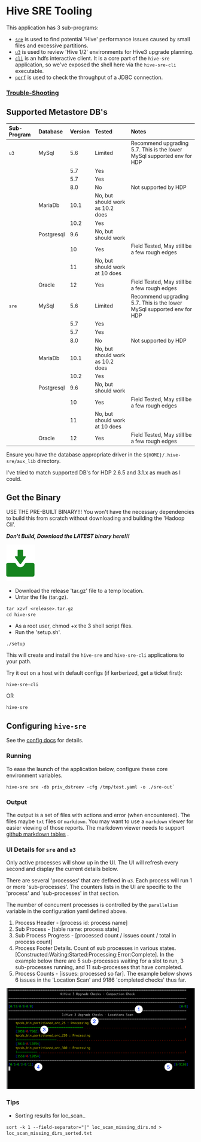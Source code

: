 # Hive SRE Tooling

This application has 3 sub-programs:

- [`sre`](./sre.md) is used to find potential 'Hive' performance issues caused by small files and excessive partitions.
- [`u3`](./u3.md) is used to review 'Hive 1/2' environments for Hive3 upgrade planning.
- [`cli`](https://github.com/dstreev/hadoop-cli/blob/master/README.md) is an hdfs interactive client.  It is a core part of the `hive-sre` application, so we've exposed the shell here via the `hive-sre-cli` executable.
- [`perf`](./perf.md) is used to check the throughput of a JDBC connection.

### [Trouble-Shooting](./troubleshooting.md)

## Supported Metastore DB's

| Sub-Program | Database | Version | Tested | Notes |
|:---|:---|:---|:---|:---|
| `u3` | MySql | 5.6 | Limited | Recommend upgrading 5.7.  This is the lower MySql supported env for HDP |
|  |  | 5.7 | Yes |  |
|  |  | 5.7 | Yes |  |
|  |  | 8.0 | No | Not supported by HDP |
|  | MariaDb | 10.1 | No, but should work as 10.2 does |   |
|  |  | 10.2 | Yes |  |
|  | Postgresql | 9.6 | No, but should work |  |
|  |  | 10 | Yes | Field Tested, May still be a few rough edges |
|  |  | 11 | No, but should work at 10 does |  |
|  | Oracle | 12 | Yes | Field Tested, May still be a few rough edges |
| `sre` | MySql | 5.6 | Limited | Recommend upgrading 5.7.  This is the lower MySql supported env for HDP |
|  |  | 5.7 | Yes |  |
|  |  | 5.7 | Yes |  |
|  |  | 8.0 | No | Not supported by HDP |
|  | MariaDb | 10.1 | No, but should work as 10.2 does |   |
|  |  | 10.2 | Yes |  |
|  | Postgresql | 9.6 | No, but should work |  |
|  |  | 10 | Yes | Field Tested, May still be a few rough edges |
|  |  | 11 | No, but should work at 10 does |  |
|  | Oracle | 12 | Yes | Field Tested, May still be a few rough edges |

Ensure you have the database appropriate driver in the `${HOME}/.hive-sre/aux_lib` directory.

I've tried to match supported DB's for HDP 2.6.5 and 3.1.x as much as I could.

## Get the Binary

USE THE PRE-BUILT BINARY!!!  You won't have the necessary dependencies to build this from scratch without downloading and building the 'Hadoop Cli'.

_**Don't Build, Download the LATEST binary here!!!**_ 

[![Download the LATEST Binary](./images/download.png)](https://github.com/dstreev/cloudera_upgrade_utils/releases)

* Download the release 'tar.gz' file to a temp location.
* Untar the file (tar.gz).
```
tar xzvf <release>.tar.gz
cd hive-sre
```  
* As a root user, chmod +x the 3 shell script files.
* Run the 'setup.sh'.
```
./setup
```  

This will create and install the `hive-sre` and `hive-sre-cli` applications to your path.

Try it out on a host with default configs (if kerberized, get a ticket first):

    hive-sre-cli
OR
    
    hive-sre

## Configuring `hive-sre`

See the [config docs](./config.md) for details.


### Running

To ease the launch of the application below, configure these core environment variables.

```
hive-sre sre -db priv_dstreev -cfg /tmp/test.yaml -o ./sre-out` 
```

### Output

The output is a set of files with actions and error (when encountered).  The files maybe `txt` files or `markdown`.  You may want to use a `markdown` viewer for easier viewing of those reports.  The markdown viewer needs to support [github markdown tables](https://github.com/adam-p/markdown-here/wiki/Markdown-Cheatsheet#tables) .

                                            
### UI Details for `sre` and `u3`

Only active processes will show up in the UI.  The UI will refresh every second and display the current details below.

There are several 'processes' that are defined in `u3`.  Each process will run 1 or more 'sub-processes'.  The counters lists in the UI are specific to the 'process' and 'sub-processes' in that section.

The number of concurrent processes is controlled by the `parallelism` variable in the configuration yaml defined above.

1. Process Header - [process id: process name]
2. Sub Process - [table name: process state]
3. Sub Process Progress - [processed count / issues count / total in process count]
4. Process Footer Details.  Count of sub processes in various states. [Constructed:Waiting:Started:Processing:Error:Complete].  In the example below there are 5 sub-processes waiting for a slot to run, 3 sub-processes running, and 11 sub-processes that have completed.
5. Process Counts - [issues: processed so far]. The example below shows 6 issues in the 'Location Scan' and 9186 'completed checks' thus far.

![UI Details](images/hive-ui-details.png)
                         
### Tips

- Sorting results for loc_scan..

```
sort -k 1 --field-separator="|" loc_scan_missing_dirs.md > loc_scan_missing_dirs_sorted.txt
```




